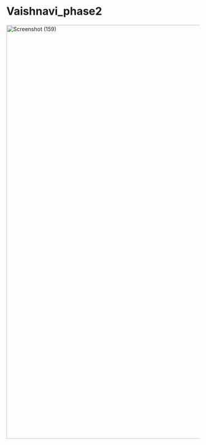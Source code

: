 # Vaishnavi_phase2
<img width="1920" height="1080" alt="Screenshot (159)" src="https://github.com/user-attachments/assets/04275f83-ae6f-4644-aff9-d3423c19a7b6" />

